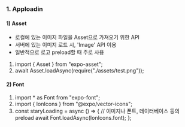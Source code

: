 ### 1. Apploadin

#### 1) Asset

- 로컬에 있는 이미지 파일을 Asset으로 가져오기 위한 API
- 서버에 있는 이미지 로드 시, 'Image' API 이용
- 일반적으로 로고 preload할 때 주로 사용

1. import { Asset } from "expo-asset";
2. await Asset.loadAsync(require("./assets/test.png"));

#### 2) Font

1. import \* as Font from "expo-font";
2. import { IonIcons } from "@expo/vector-icons";
3. const staryLoading = async () => {
   // 이미지나 폰트, 데이터베이스 등의 preload
   await Font.loadAsync(IonIcons.font);
   };
